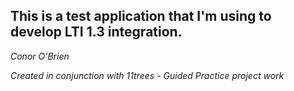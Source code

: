 ## This is a test application that I'm using to develop LTI 1.3 integration.
*Conor O'Brien*

*Created in conjunction with 11trees - Guided Practice project work*